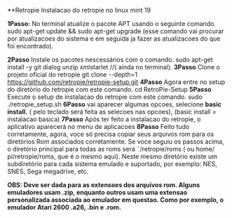  **Retropie
 Instalacao do retropie no linux mint 19
 
 **1Passo:** No terminal atualize o pacote APT usando o seguinte comando.
 sudo apt-get update && sudo apt-get upgrade (esse comando vai procurar por atualizacoes do sistema e em seguida ja fazer as atualizacoes do que foi encontrado).
 
 **2Passo** Instale os pacotes nescessários com o comando.
 sudo apt-get install -y git dialog unzip xmlstarlet //( ainda no terminal).
 **3Passo** Clone o projeto oficial do retropie
 git clone --depth=1 https://github.com/retropie/retropie-setup.git
 **4Passo** Agora entre no setup do diretório do retropie com este comando.
 cd RetroPie-Setup
 **5Passo** Execute o setup de instalacao do retropie com este comando.
 sudo ./retropie_setup.sh
**6Passo** vai aparecer algumas opcoes, selecione **basic install.** ( pelo teclado será feita as selecoes nas opcoes), (basic install = instalacao basica)
**7Passo** Após ter feito a instalacao do retropie, o aplicativo aparecerá no menu de aplicacoes
**8Passo** Feito tudo corretamente, agora, voce  só precisa copiar seus arquivos rom para os diretórios Rom associados corretamente. Se voce seguiu os passos acima, o diretório principal para todas as roms será ˜/retropie/roms ( ou home/ pi/retropie/roms, que é o mesmo aqui). Neste mesmo diretório existe um subdiretório para cada sistema emulado e suportado, por exemplo: NES, SNES, Sega megadrive, etc.

**OBS: Deve ser dada para as extensoes dos arquivos rom. Alguns emuladores usam .zip, enquanto outros usam uma extensao personalizada associada ao emulador em questao. Como por exemplo, o emulador Atari 2600 .a26, .bin e .rom.**

